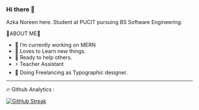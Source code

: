 ### Hi there 👋


Azka Noreen here. Student at PUCIT pursuing BS Software Engineering.

🧐ABOUT ME🚀
- 🔭 I’m currently working on MERN
- 🌱 Loves to Learn new things.
- 🤔 Ready to help others.
- ⚡ Teacher Assistant
- 🌱 Doing Freelancing as Typographic designer.
<hr>
🔥 Github Analytics :

[![GitHub Streak](http://github-readme-streak-stats.herokuapp.com?user=azkanoreen&theme=dark-smoky&hide_border=true&date_format=M%20j%5B%2C%20Y%5D)](https://git.io/streak-stats)
